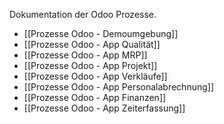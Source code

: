 Dokumentation der Odoo Prozesse.

* [[Prozesse Odoo - Demoumgebung]]
* [[Prozesse Odoo - App Qualität]]
* [[Prozesse Odoo - App MRP]]
* [[Prozesse Odoo - App Projekt]]
* [[Prozesse Odoo - App Verkläufe]]
* [[Prozesse Odoo - App Personalabrechnung]]
* [[Prozesse Odoo - App Finanzen]]
* [[Prozesse Odoo - App Zeiterfassung]]
